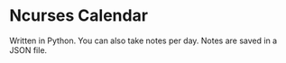 # Ncurses Calendar

Written in Python. You can also take notes per day. Notes are saved in a JSON file.
